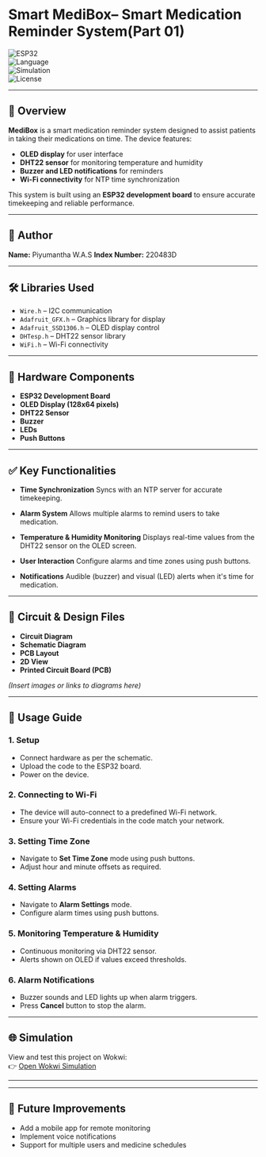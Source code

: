 # Smart MediBox– Smart Medication Reminder System(Part 01)

![ESP32](https://img.shields.io/badge/Platform-ESP32-blue)  
![Language](https://img.shields.io/badge/Language-Arduino-green)  
![Simulation](https://img.shields.io/badge/Simulation-Wokwi-orange)  
![License](https://img.shields.io/badge/License-MIT-brightgreen)

---

## 📌 Overview

**MediBox** is a smart medication reminder system designed to assist patients in taking their medications on time. The device features:

* **OLED display** for user interface
* **DHT22 sensor** for monitoring temperature and humidity
* **Buzzer and LED notifications** for reminders
* **Wi-Fi connectivity** for NTP time synchronization

This system is built using an **ESP32 development board** to ensure accurate timekeeping and reliable performance.

---

## 👤 Author

**Name:** Piyumantha W.A.S
**Index Number:** 220483D

---

## 🛠️ Libraries Used

* `Wire.h` – I2C communication
* `Adafruit_GFX.h` – Graphics library for display
* `Adafruit_SSD1306.h` – OLED display control
* `DHTesp.h` – DHT22 sensor library
* `WiFi.h` – Wi-Fi connectivity

---

## 🔧 Hardware Components

* **ESP32 Development Board**
* **OLED Display (128x64 pixels)**
* **DHT22 Sensor**
* **Buzzer**
* **LEDs**
* **Push Buttons**

---

## ✅ Key Functionalities

* **Time Synchronization**
  Syncs with an NTP server for accurate timekeeping.

* **Alarm System**
  Allows multiple alarms to remind users to take medication.

* **Temperature & Humidity Monitoring**
  Displays real-time values from the DHT22 sensor on the OLED screen.

* **User Interaction**
  Configure alarms and time zones using push buttons.

* **Notifications**
  Audible (buzzer) and visual (LED) alerts when it's time for medication.

---

## 📐 Circuit & Design Files

* **Circuit Diagram**
* **Schematic Diagram**
* **PCB Layout**
* **2D View**
* **Printed Circuit Board (PCB)**

*(Insert images or links to diagrams here)*

---

## 🚀 Usage Guide

### 1. Setup

* Connect hardware as per the schematic.
* Upload the code to the ESP32 board.
* Power on the device.

### 2. Connecting to Wi-Fi

* The device will auto-connect to a predefined Wi-Fi network.
* Ensure your Wi-Fi credentials in the code match your network.

### 3. Setting Time Zone

* Navigate to **Set Time Zone** mode using push buttons.
* Adjust hour and minute offsets as required.

### 4. Setting Alarms

* Navigate to **Alarm Settings** mode.
* Configure alarm times using push buttons.

### 5. Monitoring Temperature & Humidity

* Continuous monitoring via DHT22 sensor.
* Alerts shown on OLED if values exceed thresholds.

### 6. Alarm Notifications

* Buzzer sounds and LED lights up when alarm triggers.
* Press **Cancel** button to stop the alarm.

---


## 🌐 Simulation
View and test this project on Wokwi:  
👉 [Open Wokwi Simulation](#)

---


---

## 🔮 Future Improvements
- Add a mobile app for remote monitoring
- Implement voice notifications
- Support for multiple users and medicine schedules
